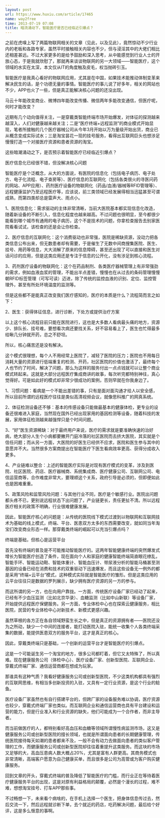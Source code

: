 ```yaml
---
layout: post
url: https://www.huxiu.com/article/17465
name: way2free
time: 2013-07-19 07:08
title: 暗流涌动下，智能医疗是否已经临近引爆点？
---
```

之前在虎嗅上写了两篇物联网相关的文章（见此，以及见此），竟然惊动不少行业内的老板和各路专家，虽然平时接触相关内容也不少，但与浸淫其中的大佬们相比还相差甚远。不过大家更多的是给予鼓励和深入思考，从中能感觉到行业人士的开放心态，于是我就欣慰了，那就再来谈谈物联网的另一大领域——智能医疗，这个领域的水实在太深，本文仅从IT的角度触及皮毛，权当抛砖引玉。

智能医疗是我真心看好的物联网应用，尤其是在中国，如果技术能推动体制变革来解决民生的话，是个功德无量的事情。智能医疗的事儿说了好多年，相关的网站也不少，APP也火了一些，但是真正能解决核心问题的还没出现。

马云十年能改变商业、微博四年能改变传播、微信两年多能改变通信，但医疗呢，何时才能改变？

近期有几个动向值得关注，一是穿戴类智能终端市场开始爆发，对体征的探测越来越深入，人们对健康越来越关注；二是“医疗终端+远程监测”的商业模式开始显现，笔者所接触的几个医疗器械公司从今年3月开始以万为量级开始出货，商业已从概念变成实际试水；三是淘宝昙花一现的挂号服务，看得出互联网巨头也想涉足慢慢打造一个对接医疗资源和患者资源的淘宝。

这些暗潮涌动之下，是否预示着智能医疗已经临近引爆点？

医疗信息化已经很不错，但没解决核心问题

智能医疗是个泛概念，从大的方面说，有医院的信息化（包括电子病历、电子处方、电子化流程、电子查房等）、医疗信息的互联网化（包括各类很火的寻医问药的网站、APP应用）、药剂医疗设备的物联网化（药品/血液/器械等RFID管理等）、远程健康监护乃至远程医疗等，应该说，前三类领域已经发展得相当迅猛甚至可谓成熟，而第四类却总是雷声大、雨点小。

1、医院信息化：需求驱动的主体非常清晰，当前大医院基本都实现信息化改造，随着新设备的不断引入，信息化程度也越来越高。不过问题也很明显，至今都很少能看到哪个城市有通用的电子病历，这个不是技术的问题，你拿检查报告去别家医院看看试试，该检查的还是会让你检查。

2、医疗信息的互联网化：这个消费驱动也非常强，医院是稀缺资源，没动力把各类信息公布出来，但无数患者却有需要，于是催生了无数中间商搜集医院、医生、挂号、用药等信息，大大消解了原来的信息障碍，甚至还出现了可以直接和医生对话问诊的应用，但是这类应用还是专注于信息的公开化，没有涉足到核心流程。

3、药剂医疗设备的物联网化：这个在药品制剂、各类医疗器械管理上有非常强劲的需求，例如血液血浆的管理，不能出半点差错，慢慢也在从过去的条码管理慢慢朝RFID标签管理（可写可读）迈进，除了传统的监控血液的识别、定位、监控管理外，甚至有所处环境温度的监测等。

但是这些都不是能真正改变我们医疗感知的，医疗的本质是什么？流程简而言之如下：

2、医生：获得体征信息，进行诊断，下处方或提供治疗方案

以上这个核心流程目前只能在医院进行，这也是大多数人看病最头痛的地方，资源少、排队长、挂号难，要想看次病还要找关系，好不容易看上了，医生也忙得最多给瞅几分钟就开药，总之不舒坦。

所以，核心痛苦还是没有解决。

这个模式很理想，每个人不用经常上医院了，减轻了医院的压力；医院也不用每日消耗大量的资源进行低端重复的检测、开药，社区医院的价值也激活了，最终每个人也节约了时间，解决了问题，那么为这样的服务付出一点点钱就可以让整个商业模式转起来。这就是大部分远程医疗集成商讲的故事，每次听完都特别神往，真心觉得好。可是如此好的模式却非常少很成功的案例，否则早就在你我身边了。

1、习惯问题：看病是一个不能出差错的事，只有是面对面沟通才给人以安全感，所以目前所谓的远程医疗往往是类似高清视频会议，就像思科推广的网真系统。

2、体征检测设备还不够：基本的传感设备只能做最基本的健康体检，更专业的设备还很难进入家庭，当然现在国外已经出现家用的基因检测等设备，随着科技的发展，家用体征检测越来越强悍只是个时间问题。

3、“好”医生资源稀缺：对于最终用户来说，医疗的需求就是要准确快速的治好病，绝大部分人生个小病都要撇开门庭冷落的社区医院而去挤大医院，其实就是个信任问题；而从另一方面，大医院的好医生已经供不应求，医院和医生参与其中的意愿并不大。当然很多方案商提出在智能医疗下医生看病效率更高、获得分成收入更多。

4、产业链难以整合：上述的智能医疗实际是对现有医疗模式的变革，涉及到医院、社区医院、药店、医疗器械商、系统集成商、医疗健康公司、互联网公司、电信运营商等，合作难度非常大，要理顺这个关系，政府引导是必须的，但即便如此也是困难重重。

5、政策风险和监管风险问题：与其他行业不同，医疗是个敏感行业。医院出问题都头疼不已，更别说远程状态下出问题了，产业链更长，责任更扯不清。所以远程医疗相关的政策不明确，行业很难健康发展。

因此，智能医疗核心的问题是：从传统的医院线下模式过渡到以物联网和互联网技术为基础的线上模式，终端、平台、医患双方太多的东西需要改变，就如同当年淘宝们改变商业形态一样。那穿戴类终端的崛起可以充当引爆点吗？

终端是基础，但核心是运营平台

首先没有终端的普及是不可能推动智能医疗的。这两年智能健康终端的突然爆发式增长为智能医疗创造了条件，现在面向个人和家庭的健康智能终端简直眼花缭乱，智能手环、智能运动鞋、智能体重计、智能血压计、带尿液分析的智能马桶甚至测基因的设备已经在消费和技术的双重驱动下迅速爆发，而且这些设备无一例外的都是采用“终端+云平台”模式，这种模式实际就是智能医疗的雏形。但是这类应用的云平台往往只是数据的罗列展示，缺少拥有医疗资源的另一方的参与。

而这所谓的另一方，也在向用户靠拢。一方面，传统医疗设备厂家已经动了起来，已经有不少血压监测（比如北京华录）、血糖监测（比如中山新联）等设备厂家，开始提供远程医疗保健服务。另一方面，专业体检中心也在探索云健康服务，相比医院，民营的专业体检中心对新技术、新模式更感兴趣。

虽然草根的各方正在各自领域野蛮生长之中，但是真正的资源拥有者——医院还没为之所动，缺少一个中间的连接者，能打动医院入驻，能统一收集个人各类终端采集的数据，能提供医患双方的服务平台，这才是真正的核心。

因此，穿戴类终端只是基础，一个创新的运营平台才是智能医疗的引爆点。

这是一个可能诞生另一个淘宝的地方，很多公司都盯着，但它又太特殊了，所以真难。现在健康服务公司（体检中心）、医疗设备厂家、创新型医院、互联网企业、穿戴式终端厂家、通信运营商都在想成为玩家。

那谁具有这种气质？我看好健康服务公司或创新型医院，不少这类机构都具有强烈的互联网思维，有相当多创新投资的入驻，又具有一定行业资源，是这个行业的鲶鱼。

医疗设备厂家虽然也有自行搭建平台的，但跨厂家的设备服务难以协调，医疗资源也较少，穿戴式终端厂家也类似。而互联网企业和通信运营商也具有平台建设和运营的能力，但是行业准入和行业资源的缺失，他们可能成为一个合作者，而非主导者。

而当前做医疗的人，都特别看好高血压和血糖等领域所谓慢性病监测市场，这又是健康服务公司或创新型医院的擅长领域，也就是所谓面向患者的长期健康管理，传统医院接待每天如潮的患者都来不及，一般不会有动力去做面向患者的类似客户管理的工作，而健康服务公司或创新型医院却往往着重提升这类服务。而这块的市场又足够的大，高血压患病人数大概占20%，尤其是富有人群更高。其商务模式也非常清晰，高端客户愿意为自己健康买单，而且很多是公司为高管或为客户购买健康服务。

回到文章的开头，穿戴式终端的普及降低了智能医疗的门槛，而行业正在等待着医疗健康服务平台的出现，这是对原有利益格局的颠覆，必然是个漫长的过程，难不难，想想淘宝挂号、打车APP那些事。

不过畅想一下，未来看个病啥的，在手机上选择一个医生，把身体信息传过去，然后交流一下，然后远程就诊断下单，去个就近的药店，吃药解决问题，最后给个好评，这是多么惬意的事啊。

